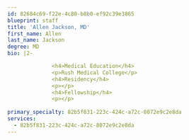 ```yaml
---
id: 82684c69-f22e-4c80-b8b0-ef92c39e3865
blueprint: staff
title: 'Allen Jackson, MD'
first_name: Allen
last_name: Jackson
degree: MD
bio: |2-

              <h4>Medical Education</h4>
              <p>Rush Medical College</p>
              <h4>Residency</h4>
              <p></p>
              <h4>Fellowship</h4>
              <p></p>
          
primary_specialty: 82b5f831-223c-424c-a72c-8072e9c2e8da
services:
  - 82b5f831-223c-424c-a72c-8072e9c2e8da
---
```


